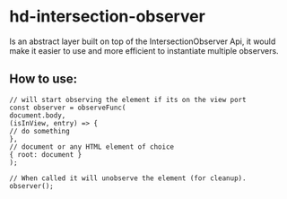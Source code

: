 # hd-intersection-observer

Is an abstract layer built on top of the IntersectionObserver Api, it would make it easier to use and more efficient to instantiate multiple observers.

## How to use:

```
// will start observing the element if its on the view port
const observer = observeFunc(
document.body,
(isInView, entry) => {
// do something
},
// document or any HTML element of choice
{ root: document }
);

// When called it will unobserve the element (for cleanup).
observer();
```